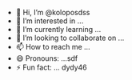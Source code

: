 - 👋 Hi, I’m @koloposdss
- 👀 I’m interested in ...
- 🌱 I’m currently learning ...
- 💞️ I’m looking to collaborate on ...
- 📫 How to reach me ...
- 😄 Pronouns: ...sdf
- ⚡ Fun fact: ...
dydy46
<!---dfg
koloposdss/koloposdss is a ✨ special ✨ repository because its `RE13456ADME.md` (this file) appears on your GitHub profile.sdds
You can click the Preview link to take a look at your changes.
--->
